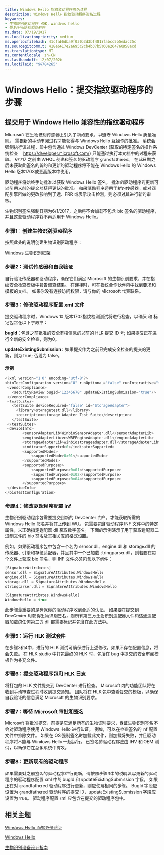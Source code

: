 ```yaml
---
title: Windows Hello 指纹驱动程序签名过程
description: Windows Hello 指纹驱动程序签名过程
keywords:
- 生物识别驱动程序 WDK，windows hello
- 签名生物识别驱动程序
ms.date: 07/19/2017
ms.localizationpriority: medium
ms.openlocfilehash: 41cfab6dba9f030b3d3bf4815fabcc5b5edac25c
ms.sourcegitcommit: 418e6617e2a695c9cb4b37b5b60e264760858acd
ms.translationtype: MT
ms.contentlocale: zh-CN
ms.lasthandoff: 12/07/2020
ms.locfileid: "96784265"
---
```

# <a name="windows-hello-steps-to-submit-a-fingerprint-driver"></a>Windows Hello：提交指纹驱动程序的步骤


## <a name="submitting-a-fingerprint-driver-for-windows-hello-compatibility"></a>提交用于 Windows Hello 兼容性的指纹驱动程序 
Microsoft 在生物识别传感器上引入了新的要求，以遵守 Windows Hello 质量准则。 需要新的手动审阅过程才能获得与 Windows Hello 互操作的批准。 系统会强制执行该过程，其中包含通过 Windows DevCenter (获取的特定签名的操作系统检查： https://developer.microsoft.com/) 只能通过执行本文档中的过程来获取。 6/1/17 之前由 WHQL 创建和签名的驱动程序 grandfathered。 在此日期之后未获取此签名的新的和更新的驱动程序将不能在 Windows Hello 的 Windows Hello 版本1703或更高版本中使用。

驱动程序将始终手动批准以获取 Windows Hello 签名。 批准的驱动程序的更新可以引用以前的提交以获得更快的批准。 如果驱动程序适用于新的传感器，或对匹配引擎所做的更改影响到了远、FRR 或表示攻击检测，则必须对其进行新的审核。 

生物识别签名强制日期为6/1/2017，之后将不会加载不包含 bio 签名的驱动程序，并且这些驱动程序将不再适用于 Windows Hello。

### <a name="step-one-create-a-biometric-driver"></a>步骤1：创建生物识别驱动程序
按照此处的说明创建生物识别驱动程序： 

[Windows 生物识别框架](/windows/desktop/SecBioMet/biometric-service-api-portal)

### <a name="step-two-test-your-sensor-and-self-validate"></a>步骤2：测试传感器和自我验证
自行验证传感器和驱动程序，确保它们满足 Microsoft 的生物识别要求，并在指纹安全检查模板中报告调查结果。 在连接时，可在指纹合作伙伴包中找到要求和模板的文档。 如果你没有连接访问权限，请与你的 Microsoft 代表联系。

### <a name="step-three-modify-the-driver-configuration-xml-file"></a>步骤3：修改驱动程序配置 xml 文件
提交驱动程序时，Windows 10 版本1703指纹检测测试将进行检查，以确保 <vendorCompliance> 和 <securityReview> 标记包含在以下字段中：

**bugId**：包含之前批准的安全审核信息的以前的 HLK 提交 ID 号; 如果提交正在进行全新的安全检查，则为0。

**updateExistingSubmission**：如果提交作为之前已完成安全检查的提交的更新，则为 true; 否则为 false。

#### <a name="example"></a>示例
 ```cpp
<?xml version="1.0" encoding="utf-8"?>
<bioTestConfiguration version="0" runOptional="false" runInteractive="true" abortOnFailure="false" manualStep="false" priority="3" logType="WTT">
  <vendorCompliance>
    <securityReview bugId="12345678" updateExistingSubmission="true"/>
  </vendorCompliance>
  <testSuites>
    <testSuite deviceRequired="false" id="StorageAdapter">
      <library>storagetest.dll</library>
      <description>storage Adapter Test Suite</description>
    </testSuite>
  </testSuites>
  <deviceInfo>
         <sensorAdapterLib>WinbioSensorAdapter.dll</sensorAdapterLib>
         <engineAdapterLib>vcsWBFEngineAdapter.dll</engineAdapterLib>
         <storageAdapterLib>winbiostorageadapter.dll</storageAdapterLib>
         <indicatorSupported>0</indicatorSupported>
         <supportedModes>
             <supportedMode>0x01</supportedMode>
         </supportedModes>
         <supportedPurposes>
             <supportedPurpose>0x01</supportedPurpose>
             <supportedPurpose>0x02</supportedPurpose>
             <supportedPurpose>0x04</supportedPurpose>
         </supportedPurposes>
  </deviceInfo>
</bioTestConfiguration>
 ```
### <a name="step-four-modify-the-driver-configuration-inf"></a>步骤4：修改驱动程序配置 inf
生物识别驱动程序包需要提交到新的 DevCenter 门户，才能获取所需的 Windows Hello 签名并将其上传到 WU。 包需要包含驱动程序 INF 文件中的特定属性，以正确指定适配器 dll 获取数字签名。 下面的示例演示了用于获取适配器二进制文件的 bio 签名及其相关库的格式设置。

例如，如果驱动程序包中包含一个名为 sensor.dll、engine.dll 和 storage.dll 的传感器、引擎和存储适配器，并且其中一个已加载 stringparser.dll，则若要在每个文件上获取 bio 签名，则 INF 文件必须包含以下组件：

```cpp
[SignatureAttributes]
sensor.dll = SignatureAttributes.WindowsHello
engine.dll = SignatureAttributes.WindowsHello
storage.dll = SignatureAttributes.WindowsHello
stringparser.dll = SignatureAttributes.WindowsHello

[SignatureAttributes.WindowsHello]
WindowsHello = true
```

此步骤最重要的是确保你的驱动程序收到合适的认证。 如果要在提交到 DevCenter 时获得生物识别签名，则所有第三方生物识别适配器文件和这些适配器加载的任何第三方 dll 都需要标记并包含在此方法中。

### <a name="step-five-run-the-hlk-test-suite"></a>步骤5：运行 HLK 测试套件
在步骤3和4中，进行的 HLK 测试可确保进行上述修改，如果不存在配置信息，将会失败。
在 HLK studio 中打包最终的 HLK 时，包括在 bug 中提交的安全审阅模板作为补充文件。

### <a name="step-six-submit-the-driver-package-and-hlk-logs"></a>步骤6：提交驱动程序包和 HLK 日志
将打包的 HLK 文件提交到 DevCenter 进行检查。 Microsoft 内的功能团队将在收到手动审查过程时收到提交通知。 团队将在 HLK 包中查看提交的模板，以确保自我验证的信息满足 Microsoft 的生物识别要求。

### <a name="step-seven-wait-for-microsoft-approval-and-signing"></a>步骤7：等待 Microsoft 审批和签名
Microsoft 将批准提交，前提是它满足所有的生物识别要求，保证生物识别签名不会对驱动程序使用 Windows Hello 进行认证。 例如，可以在检查签名的 inf 配置文件中排除文件。 如果在 OS 强制签名时加载此文件，则加载将失败，并且驱动程序将不能与 Windows Hello 一起运行。 已签名的驱动程序应由 IHV 和 OEM 测试，以确保它在总体系统中有效。

### <a name="step-eight-update-an-existing-driver"></a>步骤8：更新现有的驱动程序
如果需要对之前签名的驱动程序进行更新，请按照步骤3中的说明填写更新的驱动程序的驱动程序配置 xml 中的 bugId 和 updateExistingSubmission 字段。
如果正在对 grandfathered 驱动程序进行更新，则应使用相同的步骤。 BugId 字段应设置为 grandfathered 驱动程序的提交 ID，updateExistingSubmission 字段应设置为 true。
驱动程序配置 xml 应包含在提交的驱动程序包中。

## <a name="related-topics"></a>相关主题


[Windows Hello 面部身份验证](/windows-hardware/design/device-experiences/windows-hello-face-authentication)

[Windows Hello](/windows-hardware/design/device-experiences/windows-hello)

[生物识别设备设计指南](./index.md)
